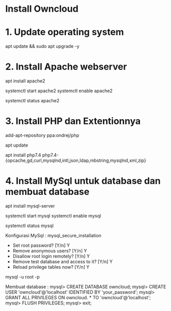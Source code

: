 # Install Owncloud

# 1. Update operating system
apt update && sudo apt upgrade -y

# 2.  Install Apache webserver
apt install apache2

systemctl start apache2
systemctl enable apache2

systemctl status apache2

# 3. Install PHP dan Extentionnya
add-apt-repository ppa:ondrej/php

apt update

apt install php7.4 php7.4-{opcache,gd,curl,mysqlnd,intl,json,ldap,mbstring,mysqlnd,xml,zip}

# 4. Install MySql untuk database dan membuat database

apt install mysql-server

systemctl start mysql
systemctl enable mysql

systemctl status mysql

Konfigurasi MySql :
mysql_secure_installation

- Set root password? [Y/n] Y
- Remove anonymous users? [Y/n] Y
- Disallow root login remotely? [Y/n] Y
- Remove test database and access to it? [Y/n] Y
- Reload privilege tables now? [Y/n] Y

mysql -u root -p

Membuat database :
mysql> CREATE DATABASE owncloud;
mysql> CREATE USER 'owncloud'@'localhost' IDENTIFIED BY 'your_password';
mysql> GRANT ALL PRIVILEGES ON owncloud. * TO 'owncloud'@'localhost';
mysql> FLUSH PRIVILEGES;
mysql> exit;

